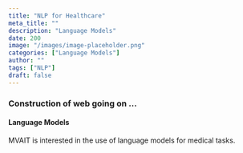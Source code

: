 ```yaml
---
title: "NLP for Healthcare"
meta_title: ""
description: "Language Models"
date: 200
image: "/images/image-placeholder.png"
categories: ["Language Models"]
author: ""
tags: ["NLP"]
draft: false
---
```


### Construction of web going on ...

#### Language Models
MVAIT is interested in the use of language models for medical tasks.
